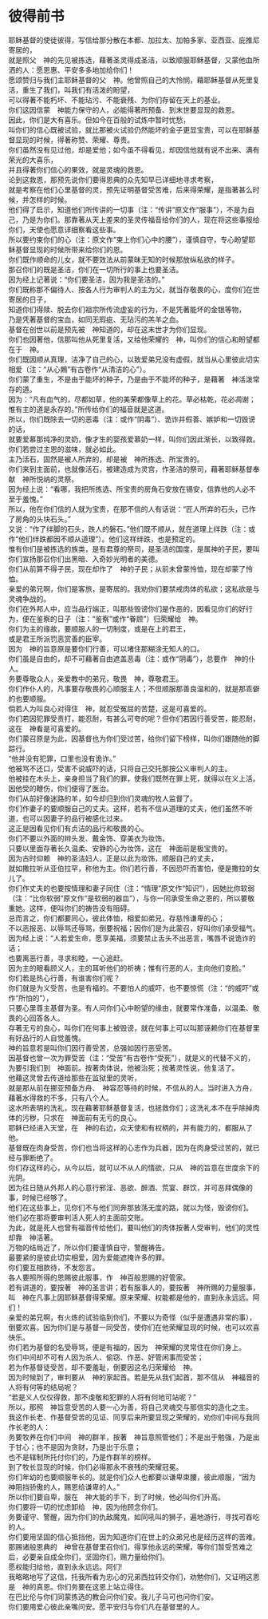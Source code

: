 # 彼得前书
耶稣基督的使徒彼得，写信给那分散在本都、加拉太、加帕多家、亚西亚、庇推尼寄居的，  
就是照父　神的先见被拣选，藉著圣灵得成圣洁，以致顺服耶稣基督，又蒙他血所洒的人：愿恩惠、平安多多地加给你们！  
愿颂赞归与我们主耶稣基督的父　神。他曾照自己的大怜悯，藉耶稣基督从死里复活，重生了我们，叫我们有活泼的盼望，  
可以得著不能朽坏、不能玷污、不能衰残、为你们存留在天上的基业。  
你们这因信蒙　神能力保守的人，必能得著所预备、到末世要显现的救恩。  
因此，你们是大有喜乐。但如今在百般的试炼中暂时忧愁，  
叫你们的信心既被试验，就比那被火试验仍然能坏的金子更显宝贵，可以在耶稣基督显现的时候，得著称赞、荣耀、尊贵。  
你们虽然没有见过他，却是爱他；如今虽不得看见，却因信他就有说不出来、满有荣光的大喜乐，  
并且得著你们信心的果效，就是灵魂的救恩。  
论到这救恩，那预先说你们要得恩典的众先知早已详细地寻求考察，  
就是考察在他们心里基督的灵，预先证明基督受苦难，后来得荣耀，是指著甚么时候，并怎样的时候。  
他们得了启示，知道他们所传讲的一切事（注：“传讲”原文作“服事”），不是为自己，乃是为你们。那靠著从天上差来的圣灵传福音给你们的人，现在将这些事报给你们，天使也愿意详细察看这些事。  
所以要约束你们的心（注：原文作“束上你们心中的腰”），谨慎自守，专心盼望耶稣基督显现的时候所带来给你们的恩。  
你们既作顺命的儿女，就不要效法从前蒙昧无知的时候那放纵私欲的样子。  
那召你们的既是圣洁，你们在一切所行的事上也要圣洁。  
因为经上记著说：“你们要圣洁，因为我是圣洁的。”  
你们既称那不偏待人、按各人行为审判人的主为父，就当存敬畏的心，度你们在世寄居的日子，  
知道你们得赎、脱去你们祖宗所传流虚妄的行为，不是凭著能坏的金银等物，  
乃是凭著基督的宝血，如同无瑕疵、无玷污的羔羊之血。  
基督在创世以前是预先被　神知道的，却在这末世才为你们显现。  
你们也因著他，信那叫他从死里复活，又给他荣耀的　神，叫你们的信心和盼望都在于　神。  
你们既因顺从真理，洁净了自己的心，以致爱弟兄没有虚假，就当从心里彼此切实相爱（注：“从心鶪”有古卷作“从清洁的心”）。  
你们蒙了重生，不是由于能坏的种子，乃是由于不能坏的种子，是藉著　神活泼常存的道。  
因为：“凡有血气的，尽都如草，他的美荣都像草上的花。草必枯乾，花必凋谢；  
惟有主的道是永存的。”所传给你们的福音就是这道。  
所以，你们既除去一切的恶毒（注：或作“阴毒”）、诡诈并假善、嫉妒和一切毁谤的话，  
就要爱慕那纯净的灵奶，像才生的婴孩爱慕奶一样，叫你们因此渐长，以致得救。  
你们若尝过主恩的滋味，就必如此。  
主乃活石，固然是被人所弃的，却是被　神所拣选、所宝贵的。  
你们来到主面前，也就像活石，被建造成为灵宫，作圣洁的祭司，藉著耶稣基督奉献　神所悦纳的灵祭。  
因为经上说：“看哪，我把所拣选、所宝贵的房角石安放在锡安，信靠他的人必不至于羞愧。”  
所以，他在你们信的人就为宝贵，在那不信的人有话说：“匠人所弃的石头，已作了房角的头块石头。”  
又说：“作了绊脚的石头，跌人的磐石。”他们既不顺从，就在道理上绊跌（注：或作“他们绊跌都因不顺从道理”）。他们这样绊跌，也是预定的。  
惟有你们是被拣选的族类，是有君尊的祭司，是圣洁的国度，是属神的子民，要叫你们宣扬那召你们出黑暗、入奇妙光明者的美德。  
你们从前算不得子民，现在却作了　神的子民；从前未曾蒙怜恤，现在却蒙了怜恤。  
亲爱的弟兄啊，你们是客旅，是寄居的。我劝你们要禁戒肉体的私欲；这私欲是与灵魂争战的。  
你们在外邦人中，应当品行端正，叫那些毁谤你们是作恶的，因看见你们的好行为，便在鉴察的日子（注：“鉴察”或作“眷顾”）归荣耀给　神。  
你们为主的缘故，要顺服人的一切制度，或是在上的君王，  
或是君王所派罚恶赏善的臣宰。  
因为　神的旨意原是要你们行善，可以堵住那糊涂无知人的口。  
你们虽是自由的，却不可藉著自由遮盖恶毒（注：或作“阴毒”），总要作　神的仆人。  
务要尊敬众人，亲爱教中的弟兄，敬畏　神，尊敬君王。  
你们作仆人的，凡事要存敬畏的心顺服主人；不但顺服那善良温和的，就是那乖僻的也要顺服。  
倘若人为叫良心对得住　神，就忍受冤屈的苦楚，这是可喜爱的。  
你们若因犯罪受责打，能忍耐，有甚么可夸的呢？但你们若因行善受苦，能忍耐，这在　神看是可喜爱的。  
你们蒙召原是为此，因基督也为你们受过苦，给你们留下榜样，叫你们跟随他的脚踪行。  
“他并没有犯罪，口里也没有诡诈。”  
他被骂不还口，受害不说威吓的话，只将自己交托那按公义审判人的主。  
他被挂在木头上，亲身担当了我们的罪，使我们既然在罪上死，就得以在义上活。因他受的鞭伤，你们便得了医治。  
你们从前好像迷路的羊，如今却归到你们灵魂的牧人监督了。  
你们作妻子的要顺服自己的丈夫。这样，若有不信从道理的丈夫，他们虽然不听道，也可以因妻子的品行被感化过来。  
这正是因看见你们有贞洁的品行和敬畏的心。  
你们不要以外面的辫头发、戴金饰、穿美衣为妆饰，  
只要以里面存著长久温柔、安静的心为妆饰，这在　神面前是极宝贵的。  
因为古时仰赖　神的圣洁妇人，正是以此为妆饰，顺服自己的丈夫，  
就如撒拉听从亚伯拉罕，称他为主。你们若行善，不因恐吓而害怕，便是撒拉的女儿了。  
你们作丈夫的也要按情理和妻子同住（注：“情理”原文作“知识”），因她比你软弱（注：“比你软弱”原文作“是软弱的器皿”），与你一同承受生命之恩的，所以要敬重她。这样，便叫你们的祷告没有阻碍。  
总而言之，你们都要同心，彼此体恤，相爱如弟兄，存慈怜谦卑的心；  
不以恶报恶、以辱骂还辱骂，倒要祝福；因你们是为此蒙召，好叫你们承受福气。  
因为经上说：“人若爱生命，愿享美福，须要禁止舌头不出恶言，嘴唇不说诡诈的话；  
也要离恶行善，寻求和睦，一心追赶。  
因为主的眼看顾义人，主的耳听他们的祈祷；惟有行恶的人，主向他们变脸。”  
你们若是热心行善，有谁害你们呢？  
你们就是为义受苦，也是有福的。不要怕人的威吓，也不要惊慌（注：“的威吓”或作“所怕的”），  
只要心里尊主基督为圣。有人问你们心中盼望的缘由，就要常作准备，以温柔、敬畏的心回答各人。  
存著无亏的良心，叫你们在何事上被毁谤，就在何事上可以叫那诬赖你们在基督里有好品行的人自觉羞愧。  
神的旨意若是叫你们因行善受苦，总强如因行恶受苦。  
因基督也曾一次为罪受苦（注：“受苦”有古卷作“受死”），就是义的代替不义的，为要引我们到　神面前。按著肉体说，他被治死；按著灵性说，他复活了。  
他藉这灵曾去传道给那些在监狱里的灵听，  
就是那从前在挪亚预备方舟、　神容忍等待的时候，不信从的人。当时进入方舟，藉著水得救的不多，只有八个人。  
这水所表明的洗礼，现在藉著耶稣基督复活，也拯救你们；这洗礼本不在乎除掉肉体的污秽，只求在　神面前有无亏的良心。  
耶稣已经进入天堂，在　神的右边，众天使和有权柄的，并有能力的，都服从了他。  
基督既在肉身受苦，你们也当将这样的心志作为兵器，因为在肉身受过苦的，就已经与罪断绝了。  
你们存这样的心，从今以后，就可以不从人的情欲，只从　神的旨意在世度余下的光阴。  
因为往日随从外邦人的心意行邪淫、恶欲、醉酒、荒宴、群饮，并可恶拜偶像的事，时候已经够了。  
他们在这些事上，见你们不与他们同奔那放荡无度的路，就以为怪，毁谤你们。  
他们必在那将要审判活人死人的主面前交账。  
为此，就是死人也曾有福音传给他们，要叫他们的肉体按著人受审判，他们的灵性却靠　神活著。  
万物的结局近了，所以你们要谨慎自守，警醒祷告。  
最要紧的是彼此切实相爱，因为爱能遮掩许多的罪。  
你们要互相款待，不发怨言。  
各人要照所得的恩赐彼此服事，作　神百般恩赐的好管家。  
若有讲道的，要按著　神的圣言讲；若有服事人的，要按著　神所赐的力量服事，叫　神在凡事上因耶稣基督得荣耀。原来荣耀、权能都是他的，直到永永远远。阿们！  
亲爱的弟兄啊，有火炼的试验临到你们，不要以为奇怪（似乎是遭遇非常的事），  
倒要欢喜。因为你们是与基督一同受苦，使你们在他荣耀显现的时候，也可以欢喜快乐。  
你们若为基督的名受辱骂，便是有福的，因为　神荣耀的灵常住在你们身上。  
你们中间却不可有人因为杀人、偷窃、作恶、好管闲事而受苦；  
若为作基督徒受苦，却不要羞耻，倒要因这名归荣耀给　神。  
因为时候到了，审判要从　神的家起首。若是先从我们起首，那不信从　神福音的人将有何等的结局呢？  
“若是义人仅仅得救，那不虔敬和犯罪的人将有何地可站呢？”  
所以，那照　神旨意受苦的人要一心为善，将自己灵魂交与那信实的造化之主。  
我这作长老、作基督受苦的见证、同享后来所要显现之荣耀的，劝你们中间与我同作长老的人：  
务要牧养在你们中间　神的群羊，按著　神旨意照管他们；不是出于勉强，乃是出于甘心；也不是因为贪财，乃是出于乐意；  
也不是辖制所托付你们的，乃是作群羊的榜样。  
到了牧长显现的时候，你们必得那永不衰残的荣耀冠冕。  
你们年幼的也要顺服年长的。就是你们众人也都要以谦卑束腰，彼此顺服，“因为　神阻挡骄傲的人，赐恩给谦卑的人。”  
所以你们要自卑，服在　神大能的手下，到了时候，他必叫你们升高。  
你们要将一切的忧虑卸给　神，因为他顾念你们。  
务要谨守、警醒，因为你们的仇敌魔鬼，如同吼叫的狮子，遍地游行，寻找可吞吃的人。  
你们要用坚固的信心抵挡他，因为知道你们在世上的众弟兄也是经历这样的苦难。  
那赐诸般恩典的　神曾在基督里召你们，得享他永远的荣耀，等你们暂受苦难之后，必要亲自成全你们，坚固你们，赐力量给你们。  
愿权能归给他，直到永永远远。阿们!  
我略略地写了这信，托我所看为忠心的兄弟西拉转交你们，劝勉你们，又证明这恩是　神的真恩。你们务要在这恩上站立得住。  
在巴比伦与你们同蒙拣选的教会问你们安。我儿子马可也问你们安。  
你们要用爱心彼此亲嘴问安。愿平安归与你们凡在基督里的人。

